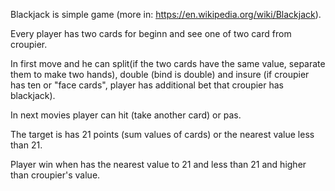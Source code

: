 Blackjack is simple game (more in: https://en.wikipedia.org/wiki/Blackjack).

Every player has two cards for beginn and see one of two card from croupier.

In first move and he can split(if the two cards have the same value, separate them to make two hands), double (bind is double) and insure (if croupier has ten or "face cards", player has additional bet that croupier has blackjack).

In next movies player can hit (take another card) or pas.

The target is has 21 points (sum values of cards) or the nearest value less than 21.

Player win when has the nearest value to 21 and less than 21 and higher than croupier's value.
